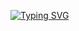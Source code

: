 <a href="https://git.io/typing-svg"><img src="https://readme-typing-svg.demolab.com?font=Fira+Code&pause=1000&color=F70000&center=true&vCenter=true&width=435&lines=Hello!;I'm+Althuaf+S.;I'm+a+Python+developer.;Have+a+nice+day!" alt="Typing SVG" /></a>
